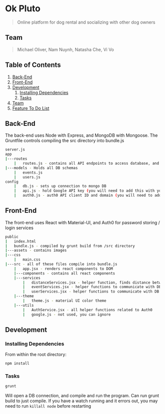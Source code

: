 # Ok Pluto

> Online platform for dog rental and socializing with other dog owners

## Team

> Michael Oliver, Nam Nuynh, Natasha Che, Vi Vo

## Table of Contents

1. [Back-End](#Back-End)
1. [Front-End](#Front-End)
1. [Development](#development)
    1. [Installing Dependencies](#installing-dependencies)
    1. [Tasks](#tasks)
1. [Team](#team)
1. [Feature To Do List](#Feature-To-Do-List)

## Back-End

The back-end uses Node with Express, and MongoDB with Mongoose. The Gruntfile controls compiling the src directory into bundle.js

```sh
server.js
app
|---routes
    |   routes.js - contains all API endpoints to access database, and outside APIs
|---models - Holds all DB schemas
    |   events.js
    |   users.js
config
    |   db.js - sets up connection to mongo DB
    |   api.js - hold Google API key (you will need to add this with your own key) - most Google API communication is through script tag in index.html
    |   auth0.js - auth0 API client ID and domain (you will need to add this with your own info) - utilized on front end
```

## Front-End

The front-end uses React with Material-UI, and Auth0 for password storing / login services

```sh
public
|   index.html
|   bundle.js - compiled by grunt build from /src directory
|---assets - contains images
|---css
    |   main.css
|---src - all of these files compile into bundle.js
    |   app.jsx - renders react components to DOM
    |---components - contains all react components
    |---services
        |   distanceServices.jsx - helper function, finds distance between user and other users or meetups
        |   eventServices.jsx - helper functions to communicate with DB
        |   userServices.jsx - helper functions to communicate with DB
    |---theme
        |   theme.js - material UI color theme
    |---utils
        |   AuthService.jsx - all helper functions related to Auth0
        |   google.js - not used, you can ignore
```

## Development
### Installing Dependencies

From within the root directory:

```sh
npm install
```

### Tasks

```sh
grunt
```

Will open a DB connection, and compile and run the program. Can run grunt build to just compile. If you have a watch running and it errors out, you may need to run `killall node` before restarting



